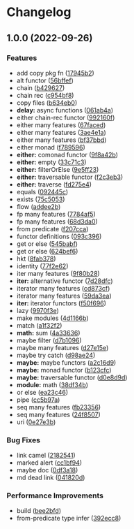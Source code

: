 # Changelog

## 1.0.0 (2022-09-26)


### Features

* add copy pkg fn ([17945b2](https://github.com/soraLib/sa-lambda/commit/17945b282be57d56b55f822ad19bfd1bdeb7c2fe))
* alt functor ([56bffef](https://github.com/soraLib/sa-lambda/commit/56bffefa359d06f2832327fe0f6be8d10e12308a))
* chain ([b429627](https://github.com/soraLib/sa-lambda/commit/b429627a00df4d6946686654ecc0c17bd4db946d))
* chain rec ([c954bf8](https://github.com/soraLib/sa-lambda/commit/c954bf808a086584a431a37ae1ee392318ae515b))
* copy files ([b634eb0](https://github.com/soraLib/sa-lambda/commit/b634eb0bb07a00402b64b67e07a25dae73b754b3))
* **delay:** async functions ([061ab4a](https://github.com/soraLib/sa-lambda/commit/061ab4ac25680e51bb2bb7f1fdd0078a8eebaec9))
* either chain-rec functor ([992160f](https://github.com/soraLib/sa-lambda/commit/992160f7747c5da290a15f392600d3b14f67e5c1))
* either many features ([67faced](https://github.com/soraLib/sa-lambda/commit/67faceda996c380506f3a0431acfcc2e0aeb5fce))
* either many features ([3ae4e1a](https://github.com/soraLib/sa-lambda/commit/3ae4e1a8417ff06100070e10ec03fbe69870af10))
* either many features ([bf37bbd](https://github.com/soraLib/sa-lambda/commit/bf37bbd79f6d40070eab6f549f71b02b5f7b5295))
* either monad ([f789596](https://github.com/soraLib/sa-lambda/commit/f7895964a8208c35c1e38e04daa149468ed6ea60))
* **either:** comonad functor ([9f8a42b](https://github.com/soraLib/sa-lambda/commit/9f8a42bee2fc30de0d639975c01298961af476dd))
* **either:** empty ([33c71c3](https://github.com/soraLib/sa-lambda/commit/33c71c3340bf73eaa659b7f556d5cb26446d1344))
* **either:** filterOrElse ([9e5ff23](https://github.com/soraLib/sa-lambda/commit/9e5ff235181758563dfc53e643429eabf7985f7d))
* **either:** traversable functor ([f2c3eb3](https://github.com/soraLib/sa-lambda/commit/f2c3eb374468cb85c9a121b33ac941f6ff7e143b))
* **either:** traverse ([fd275e4](https://github.com/soraLib/sa-lambda/commit/fd275e4e90921290f9d3e1cba1fc7c0e6a0dd1fb))
* equals ([092445c](https://github.com/soraLib/sa-lambda/commit/092445ca2d12d69a6cf248f9d3cac5c1385afa76))
* exists ([75c5053](https://github.com/soraLib/sa-lambda/commit/75c50539534ba95cc568d31e16c87c49d99e239e))
* flow ([addee2b](https://github.com/soraLib/sa-lambda/commit/addee2b3071ed5276215fdef64dfb8e666c76f64))
* fp many features ([7784af5](https://github.com/soraLib/sa-lambda/commit/7784af544adfe5d9c204ee8f1223c45a7e2aa677))
* fp many features ([68d3da0](https://github.com/soraLib/sa-lambda/commit/68d3da0d19a4f6e7584096c61a25e037bbf16cc0))
* from predicate ([f207cca](https://github.com/soraLib/sa-lambda/commit/f207cca87c97ac43ac88ec8d03908038c2fe0c79))
* functor definitions ([093c396](https://github.com/soraLib/sa-lambda/commit/093c3966a40b95823c57c09d88b766437b96f6c7))
* get or else ([545babf](https://github.com/soraLib/sa-lambda/commit/545babfa73bdd382c884cdf3aa36066de7dadd04))
* get or else ([624bef6](https://github.com/soraLib/sa-lambda/commit/624bef6ef123a5e3a77234afab87b98339b3b811))
* hkt ([8fab378](https://github.com/soraLib/sa-lambda/commit/8fab37815db79ab11aa7460f36073c5d18555e74))
* identity ([77f2e62](https://github.com/soraLib/sa-lambda/commit/77f2e6265f73ea36a6f0d70f988afe3d7a17e2b1))
* iter many features ([9f80b28](https://github.com/soraLib/sa-lambda/commit/9f80b28f33ebeec281e9c6fc94f20abfcf6dbde7))
* **iter:** alternative functor ([7d28dfc](https://github.com/soraLib/sa-lambda/commit/7d28dfcc1dc4279cea13b4a8e04c6af1571bb0ac))
* iterator many features ([cd873cf](https://github.com/soraLib/sa-lambda/commit/cd873cf7093179adb06ed163ee827aff5025e6b2))
* iterator many features ([59da3ea](https://github.com/soraLib/sa-lambda/commit/59da3ea075101e868aa0431fb3fa90b15158b445))
* **iter:** iterator functors ([f50f696](https://github.com/soraLib/sa-lambda/commit/f50f696139c5fe9499e238efa0c1853a9c4feac0))
* lazy ([9970f3e](https://github.com/soraLib/sa-lambda/commit/9970f3e98f2b257e124a812b6a10ac43bafef644))
* make modules ([4d1166b](https://github.com/soraLib/sa-lambda/commit/4d1166b1b012aa72fede8ea57a10dc7afafdf5fe))
* match ([a1f32f2](https://github.com/soraLib/sa-lambda/commit/a1f32f22f3febaec9b301246d9ee38c5660e5449))
* **math:** sum ([4a33636](https://github.com/soraLib/sa-lambda/commit/4a336362175f9bdbe1e2a3c9702e581176357631))
* maybe filter ([d7b1096](https://github.com/soraLib/sa-lambda/commit/d7b10966bd9806c0b6c28b534bde5a715a838a4d))
* maybe many features ([d27e15e](https://github.com/soraLib/sa-lambda/commit/d27e15e2f1d70432d8c69d0e471cb7c539bb99fd))
* maybe try catch ([d98ae24](https://github.com/soraLib/sa-lambda/commit/d98ae24d311536360bffb311315331c21a12be48))
* **maybe:** maybe functors ([a2c16d9](https://github.com/soraLib/sa-lambda/commit/a2c16d9b10f1c8bf52f6d291283cada8594ddb06))
* **maybe:** monad functor ([b123cfc](https://github.com/soraLib/sa-lambda/commit/b123cfce92ba19e943e537dad5be55193afa7d89))
* **maybe:** traversable functor ([d0e8d9d](https://github.com/soraLib/sa-lambda/commit/d0e8d9dc032ebfa71f8ed2053f59b165aee1ab0b))
* **module:** math ([38df34b](https://github.com/soraLib/sa-lambda/commit/38df34b4355c3c7b4435c6b52d84ae73bbbe1812))
* or else ([ea23c46](https://github.com/soraLib/sa-lambda/commit/ea23c46d7a25552550f2aab9457ec5758e0310f4))
* pipe ([cc5b97a](https://github.com/soraLib/sa-lambda/commit/cc5b97ac8627dd7f43a4f1db5144cff33f703127))
* seq many features ([fb23356](https://github.com/soraLib/sa-lambda/commit/fb2335665ea2c9ce6fb757b99ef0abccb99aa969))
* seq many features ([24f8507](https://github.com/soraLib/sa-lambda/commit/24f8507c1d6fa96d5efac8d3ee00135e4ae4baca))
* uri ([0e27e3b](https://github.com/soraLib/sa-lambda/commit/0e27e3b7ac9207bbde78e2d7108ccafef1c9b028))


### Bug Fixes

* link camel ([2182541](https://github.com/soraLib/sa-lambda/commit/21825416a9cc809495ffc408c9f7c3de05bef0fa))
* marked alert ([cc1bf94](https://github.com/soraLib/sa-lambda/commit/cc1bf94b670f96f1d4ad5bf35f0a3748482afc7d))
* maybe doc ([0df3a18](https://github.com/soraLib/sa-lambda/commit/0df3a18bb3ea846a2dab691ffd7ed486247dbb4b))
* md dead link ([041820d](https://github.com/soraLib/sa-lambda/commit/041820dddc49f835e0a9246e5943cb94fffbb073))


### Performance Improvements

* build ([bee2bfd](https://github.com/soraLib/sa-lambda/commit/bee2bfd0be3d54b3c0a68fb7d84b346459a27be4))
* from-predicate type infer ([392ecc8](https://github.com/soraLib/sa-lambda/commit/392ecc82e6046047f139aae4125ed762ed6e22b6))

